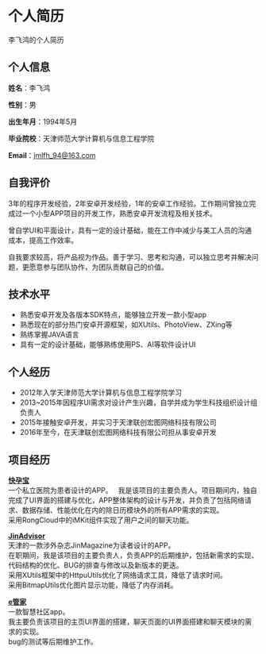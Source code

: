 # 个人简历
李飞鸿的个人简历

## 个人信息
**姓名**：李飞鸿  

**性别**：男  

**出生年月**：1994年5月  

**毕业院校**：天津师范大学计算机与信息工程学院  

**Email**：jmlfh_94@163.com  

## 自我评价
3年的程序开发经验，2年安卓开发经验，1年的安卓工作经验。工作期间曾独立完成过一个小型APP项目的开发工作，熟悉安卓开发流程及相关技术。

曾自学UI和平面设计，具有一定的设计基础，能在工作中减少与美工人员的沟通成本，提高工作效率。

自我要求较高，将产品视为作品。善于学习、思考和沟通，可以独立思考并解决问题，更愿意参与团队协作，为团队贡献自己的价值。

## 技术水平
* 熟悉安卓开发及各版本SDK特点，能够独立开发一款小型app
* 熟悉现在的部分热门安卓开源框架，如XUtils、PhotoView、ZXing等
* 熟练掌握JAVA语言
* 具有一定的设计基础，能够熟练使用PS、AI等软件设计UI

## 个人经历
* 2012年入学天津师范大学计算机与信息工程学院学习
* 2013~2015年因程序UI需求对设计产生兴趣，自学并成为学生科技组织设计组负责人
* 2015年接触安卓开发，并实习于天津联创宏图网络科技有限公司
* 2016年至今，在天津联创宏图网络科技有限公司担从事安卓开发

## 项目经历
[**快孕宝**](http://sj.qq.com/myapp/detail.htm?apkName=com.kyb.www)  
一个私立医院为患者设计的APP。  
我是该项目的主要负责人。项目期间内，独自完成了UI界面的搭建与优化，APP整体架构的设计与开发，并负责了包括网络请求、数据存储、性能优化在内的除日历模块外的所有APP需求的实现。  
采用RongCloud中的iMKit组件实现了用户之间的聊天功能。   

[**JinAdvisor**](http://sj.qq.com/myapp/detail.htm?apkName=com.jinmacazine.www)  
天津的一款涉外杂志JinMagazine为读者设计的APP。  
在职期间，我是该项目的主要负责人，负责APP的后期维护，包括新需求的实现、代码结构的优化、BUG的排查与修改以及新版本的更迭。      
采用XUtils框架中的HttpuUtils优化了网络请求工具，降低了请求时间。    
采用BitmapUtils优化图片显示功能，降低了内存消耗。

[**e管家**](http://sj.qq.com/myapp/detail.htm?apkName=com.fan.wuye)  
一款智慧社区app。  
我主要负责该项目的主页UI界面的搭建，聊天页面的UI界面搭建和聊天模块的需求的实现。  
bug的测试等后期维护工作。
